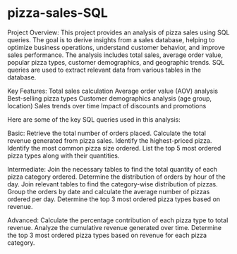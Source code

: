 # pizza-sales-SQL
Project Overview:
This project provides an analysis of pizza sales using SQL queries. The goal is to derive insights from a sales database, helping to optimize business operations, understand customer behavior, and improve sales performance. The analysis includes total sales, average order value, popular pizza types, customer demographics, and geographic trends. SQL queries are used to extract relevant data from various tables in the database.

Key Features:
Total sales calculation
Average order value (AOV) analysis
Best-selling pizza types
Customer demographics analysis (age group, location)
Sales trends over time
Impact of discounts and promotions

Here are some of the key SQL queries used in this analysis:

Basic:
Retrieve the total number of orders placed.
Calculate the total revenue generated from pizza sales.
Identify the highest-priced pizza.
Identify the most common pizza size ordered.
List the top 5 most ordered pizza types along with their quantities.


Intermediate:
Join the necessary tables to find the total quantity of each pizza category ordered.
Determine the distribution of orders by hour of the day.
Join relevant tables to find the category-wise distribution of pizzas.
Group the orders by date and calculate the average number of pizzas ordered per day.
Determine the top 3 most ordered pizza types based on revenue.

Advanced:
Calculate the percentage contribution of each pizza type to total revenue.
Analyze the cumulative revenue generated over time.
Determine the top 3 most ordered pizza types based on revenue for each pizza category.
